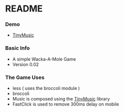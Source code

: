 # README #
### Demo ###

* [TinyMusic](https://robertpage.github.io/moles/)

### Basic Info ###

* A simple Wacka-A-Mole Game
* Version 0.02

### The Game Uses ###
* less ( uses the broccoli module )
* broccoli
* Music is composed using the [TinyMusic](https://github.com/kevincennis/TinyMusic) library
* FastClick is used to remove 300ms delay on mobile

